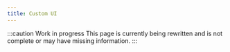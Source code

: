 ```yaml
---
title: Custom UI
---
```


:::caution Work in progress
This page is currently being rewritten and is not complete or may have missing information.
:::
